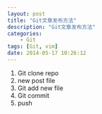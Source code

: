 ```yaml
---
layout: post  
title: "Git文章发布方法"  
description: "Git文章发布方法"  
categories:
    - Git
tags: [Git, vim]  
date: 2014-05-17 10:26:12
---
```



1. Git clone repo
2. new post file
3. Git add new file
4. Git commit
6. push
